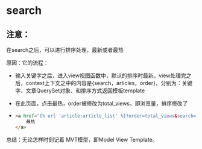 # search

## 注意：

在search之后，可以进行排序处理，最新或者最热

原因：它的流程：

+ 输入关键字之后，进入view视图函数中，默认的排序时最新。view处理完之后，context上下文之中的内容是{search，articles，order}，分别为：关键字、文章QuerySet对象、和排序方式返回模板template

+ 在此页面，点击最热，order被修改为total_views，即浏览量，排序修改了

+ ```html
  <a href="{% url 'article:article_list' %}?order=total_views&search={{ search }}">
      最热
  </a>
  ```

总结：无论怎样时刻记着 MVT模型，即Model View Template。